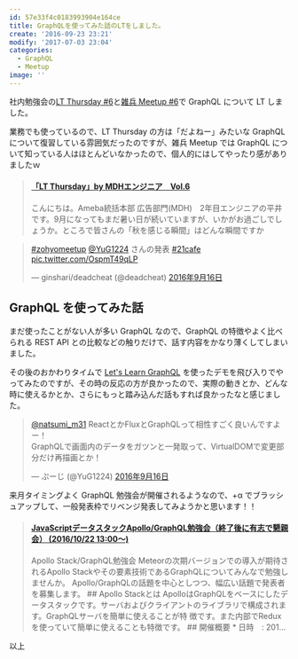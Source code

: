 ```yaml
---
id: 57e33f4c0183993904e164ce
title: GraphQLを使ってみた話のLTをしました。
create: '2016-09-23 23:21'
modify: '2017-07-03 23:04'
categories:
  - GraphQL
  - Meetup
image: ''
---
```


社内勉強会の[LT Thursday #6](https://ameba-ad-pr.amebaownd.com/posts/1206460)と[雑兵 Meetup #6](http://zohyo.connpass.com/event/37665/)で GraphQL について LT しました。

業務でも使っているので、LT Thursday の方は「だよねー」みたいな GraphQL について復習している雰囲気だったのですが、雑兵 Meetup では GraphQL について知っている人はほとんどいなかったので、個人的にはしてやったり感がありましたｗ

<!-- more -->

<blockquote class="embedly-card" data-card-key="efc9713d77434ae8b88ef22dda0a91e8" data-card-controls="0" data-card-width="500" data-card-type="article" data-card-align="left"><h4><a href="https://ameba-ad-pr.amebaownd.com/posts/1206460">「LT Thursday」by MDHエンジニア　Vol.6</a></h4><p>こんにちは。Ameba統括本部 広告部門(MDH)　2年目エンジニアの平井です。9月になってもまだ暑い日が続いていますが、いかがお過ごしでしょうか。ところで皆さんの「秋を感じる瞬間」はどんな瞬間ですか</p></blockquote>
<script async src="//cdn.embedly.com/widgets/platform.js" charset="UTF-8"></script>

<blockquote class="twitter-tweet" data-lang="ja"><p lang="ja" dir="ltr"><a href="https://twitter.com/hashtag/zohyomeetup?src=hash">#zohyomeetup</a> <a href="https://twitter.com/YuG1224">@YuG1224</a> さんの発表 <a href="https://twitter.com/hashtag/21cafe?src=hash">#21cafe</a> <a href="https://t.co/OspmT49qLP">pic.twitter.com/OspmT49qLP</a></p>&mdash; ginshari/deadcheat (@deadcheat) <a href="https://twitter.com/deadcheat/status/776751387413614592">2016年9月16日</a></blockquote>
<script async src="//platform.twitter.com/widgets.js" charset="utf-8"></script>

## GraphQL を使ってみた話

<div style="max-width:500px">
<script async class="speakerdeck-embed" data-id="83540d65f70046f882012505ce20aada" data-ratio="1.33333333333333" src="//speakerdeck.com/assets/embed.js"></script>
</div>

まだ使ったことがない人が多い GraphQL なので、GraphQL の特徴やよく比べられる REST API との比較などの触りだけで、話す内容をかなり薄くしてしまいました。

その後のおかわりタイムで [Let's Learn GraphQL](https://learngraphql.com/) を使ったデモを飛び入りでやってみたのですが、その時の反応の方が良かったので、実際の動きとか、どんな時に使えるかとか、さらにもっと踏み込んだ話もすれば良かったなと感じました。

<blockquote class="twitter-tweet" data-lang="ja"><p lang="ja" dir="ltr"><a href="https://twitter.com/natsumi_m31">@natsumi_m31</a> ReactとかFluxとGraphQLって相性すごく良いんですよー！<br>GraphQLで画面内のデータをガツンと一発取って、VirtualDOMで変更部分だけ再描画とか！</p>&mdash; ぷーじ (@YuG1224) <a href="https://twitter.com/YuG1224/status/776827372087586816">2016年9月16日</a></blockquote>
<script async src="//platform.twitter.com/widgets.js" charset="utf-8"></script>

来月タイミングよく GraphQL 勉強会が開催されるようなので、+α でブラッシュアップして、一般発表枠でリベンジ発表してみようかと思います！！

<blockquote class="embedly-card" data-card-key="efc9713d77434ae8b88ef22dda0a91e8" data-card-controls="0" data-card-width="500" data-card-image="https://connpass-tokyo.s3.amazonaws.com/thumbs/b8/27/b827c999c74488fae38459b690f6bad3.png" data-card-type="article" data-card-align="left"><h4><a href="http://meteor-fan.connpass.com/event/40789/">JavaScriptデータスタックApollo/GraphQL勉強会（終了後に有志で懇親会） (2016/10/22 13:00〜)</a></h4><p>Apollo Stack/GraphQL勉強会 Meteorの次期バージョンでの導入が期待されるApollo Stackやその要素技術であるGraphQLについてみんなで勉強しませんか。 Apollo/GraphQLの話題を中心としつつ、幅広い話題で発表者を募集します。 ## Apollo Stackとは ApolloはGraphQLをベースにしたデータスタックです。サーバおよびクライアントのライブラリで構成されます。GraphQLサーバを簡単に使えることが特 徴です。また内部でReduxを使っていて簡単に使えることも特徴です。 ## 開催概要 * 日時　: 201...</p></blockquote>
<script async src="//cdn.embedly.com/widgets/platform.js" charset="UTF-8"></script>

以上
